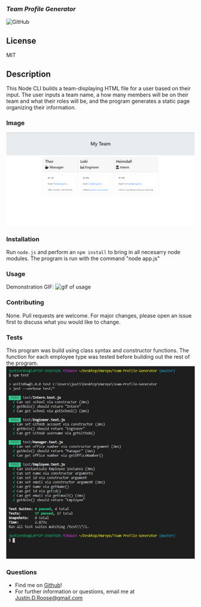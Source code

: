 
### __*Team Profile Generator*__
![GitHub](https://img.shields.io/github/license/undefined/Team-Profile-Generator)
## __License__
MIT

## __Description__
This Node CLI builds a team-displaying HTML file for a user based on their input. The user inputs a team name, a how many members will be on their team and what their roles will be, and the program generates a static page organizing their information.

### __Image__
![team.html](/assets/TPG-img.png)

### __Installation__
Run ```node.js``` and perform an ```npm install``` to bring in all necesarry node modules. The program is run with the command "node app.js"

### __Usage__
Demonstration GIF:
![gif of usage](/assets/demo-gif.gif)

### __Contributing__
None. Pull requests are welcome. For major changes, please open an issue first to discuss what you would like to change.

### __Tests__
This program was build using class syntax and constructor functions. The function for each employee type was tested before building out the rest of the program.
![pic of test](/assets/test.png)

### __Questions__
- Find me on [Github](https//github.com/JDouglasR)!
- For further information or questions, email me at Justin.D.Roose@gmail.com